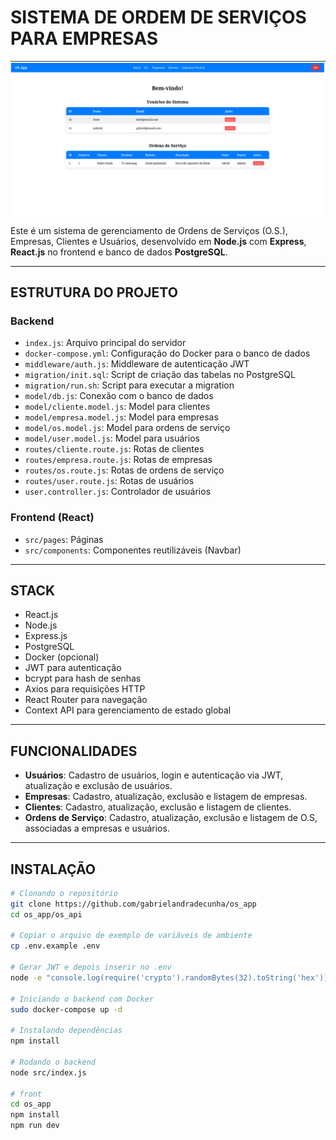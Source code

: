 # SISTEMA DE ORDEM DE SERVIÇOS PARA EMPRESAS

![home](./imgs/home.png)

Este é um sistema de gerenciamento de Ordens de Serviços (O.S.), Empresas, Clientes e Usuários, desenvolvido em **Node.js** com **Express**, **React.js** no frontend e banco de dados **PostgreSQL**. 

---

## ESTRUTURA DO PROJETO

### Backend

- `index.js`: Arquivo principal do servidor
- `docker-compose.yml`: Configuração do Docker para o banco de dados
- `middleware/auth.js`: Middleware de autenticação JWT
- `migration/init.sql`: Script de criação das tabelas no PostgreSQL
- `migration/run.sh`: Script para executar a migration
- `model/db.js`: Conexão com o banco de dados
- `model/cliente.model.js`: Model para clientes
- `model/empresa.model.js`: Model para empresas
- `model/os.model.js`: Model para ordens de serviço
- `model/user.model.js`: Model para usuários
- `routes/cliente.route.js`: Rotas de clientes
- `routes/empresa.route.js`: Rotas de empresas
- `routes/os.route.js`: Rotas de ordens de serviço
- `routes/user.route.js`: Rotas de usuários
- `user.controller.js`: Controlador de usuários

### Frontend (React)

- `src/pages`: Páginas 
- `src/components`: Componentes reutilizáveis (Navbar)

---

## STACK

- React.js
- Node.js
- Express.js
- PostgreSQL
- Docker (opcional)
- JWT para autenticação
- bcrypt para hash de senhas
- Axios para requisições HTTP
- React Router para navegação
- Context API para gerenciamento de estado global

---

## FUNCIONALIDADES

- **Usuários**: Cadastro de usuários, login e autenticação via JWT, atualização e exclusão de usuários.
- **Empresas**: Cadastro, atualização, exclusão e listagem de empresas.
- **Clientes**: Cadastro, atualização, exclusão e listagem de clientes.
- **Ordens de Serviço**: Cadastro, atualização, exclusão e listagem de O.S, associadas a empresas e usuários.

---

## INSTALAÇÃO

```bash
# Clonando o repositório
git clone https://github.com/gabrielandradecunha/os_app
cd os_app/os_api

# Copiar o arquivo de exemplo de variáveis de ambiente
cp .env.example .env

# Gerar JWT e depois inserir no .env
node -e "console.log(require('crypto').randomBytes(32).toString('hex'))"

# Iniciando o backend com Docker
sudo docker-compose up -d

# Instalando dependências
npm install

# Rodando o backend
node src/index.js

# front
cd os_app
npm install
npm run dev


